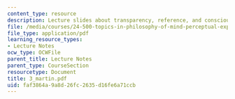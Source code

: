 ```yaml
---
content_type: resource
description: Lecture slides about transparency, reference, and consciousness.
file: /media/courses/24-500-topics-in-philosophy-of-mind-perceptual-experience-spring-2007/faf3864a9a8d26fc2635d16fe6a71ccb_3_martin.pdf
file_type: application/pdf
learning_resource_types:
- Lecture Notes
ocw_type: OCWFile
parent_title: Lecture Notes
parent_type: CourseSection
resourcetype: Document
title: 3_martin.pdf
uid: faf3864a-9a8d-26fc-2635-d16fe6a71ccb
---
```

